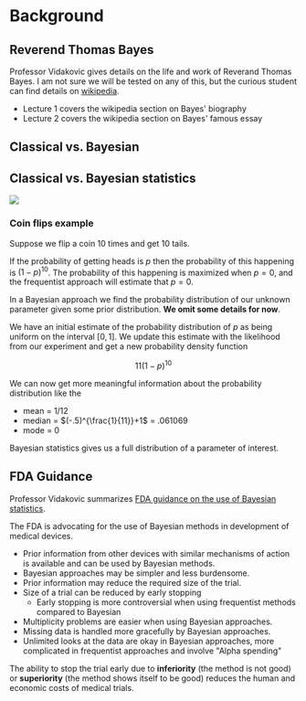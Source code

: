 # Background

## Reverend Thomas Bayes

Professor Vidakovic gives details on the life and work of Reverand Thomas Bayes. I am not sure we will be tested on any of this, but the curious student can find details on [wikipedia](https://en.wikipedia.org/wiki/Thomas_Bayes).

- Lecture 1 covers the wikipedia section on Bayes' biography
- Lecture 2 covers the wikipedia section on Bayes' famous essay

## Classical vs. Bayesian

## Classical vs. Bayesian statistics

![](./images/classical-vs-bayesian.png)

### Coin flips example

Suppose we flip a coin 10 times and get 10 tails.

If the probability of getting heads is $p$ then the probability of this happening is $(1-p)^{10}$. The probability of this happening is maximized when $p=0$, and the frequentist approach will estimate that $p=0$.

In a Bayesian approach we find the probability distribution of our unknown parameter given some prior distribution. **We omit some details for now**.

We have an initial estimate of the probability distribution of $p$ as being uniform on the interval $[0,1]$. We update this estimate with the likelihood from our experiment and get a new probability density function

$$11(1-p)^{10}$$

We can now get more meaningful information about the probability distribution like the

- mean = 1/12
- median = $(-.5)^{\frac{1}{11}}+1$ = .061069
- mode = 0

Bayesian statistics gives us a full distribution of a parameter of interest.

## FDA Guidance

Professor Vidakovic summarizes [FDA guidance on the use of Bayesian statistics](https://www.fda.gov/media/71512/download).

The FDA is advocating for the use of Bayesian methods in development of medical devices.

- Prior information from other devices with similar mechanisms of action is available and can be used by Bayesian methods.
- Bayesian approaches may be simpler and less burdensome.
- Prior information may reduce the required size of the trial.
- Size of a trial can be reduced by early stopping
  - Early stopping is more controversial when using frequentist methods compared to Bayesian
- Multiplicity problems are easier when using Bayesian approaches.
- Missing data is handled more gracefully by Bayesian approaches.
- Unlimited looks at the data are okay in Bayesian approaches, more complicated in frequentist approaches and involve "Alpha spending"

The ability to stop the trial early due to **inferiority** (the method is not good) or **superiority** (the method shows itself to be good) reduces the human and economic costs of medical trials.
